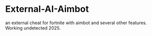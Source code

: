 # External-AI-Aimbot
an external cheat for fortnite with aimbot and several other features. Working undetected 2025.
